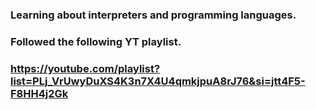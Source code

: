 ### Learning about interpreters and programming languages.
### Followed the following YT playlist.
### __https://youtube.com/playlist?list=PLj_VrUwyDuXS4K3n7X4U4qmkjpuA8rJ76&si=jtt4F5-F8HH4j2Gk__
